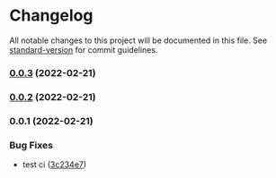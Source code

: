 # Changelog

All notable changes to this project will be documented in this file. See [standard-version](https://github.com/conventional-changelog/standard-version) for commit guidelines.

### [0.0.3](https://github.com/starkware-libs/starknet-docs/compare/v0.0.2...v0.0.3) (2022-02-21)

### [0.0.2](https://github.com/starkware-libs/starknet-docs/compare/v0.0.1...v0.0.2) (2022-02-21)

### 0.0.1 (2022-02-21)


### Bug Fixes

* test ci ([3c234e7](https://github.com/starkware-libs/starknet-docs/commit/3c234e743e1b419473de98dc9d01b7ca0a0335a0))
